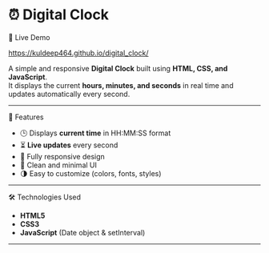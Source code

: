 # ⏰ Digital Clock

🚀 Live Demo

https://kuldeep464.github.io/digital_clock/

A simple and responsive **Digital Clock** built using **HTML, CSS, and JavaScript**.  
It displays the current **hours, minutes, and seconds** in real time and updates automatically every second.

---

 📌 Features

- 🕒 Displays **current time** in HH:MM:SS format  
- ⏳ **Live updates** every second  
- 📱 Fully responsive design  
- 🎨 Clean and minimal UI  
- 🌗 Easy to customize (colors, fonts, styles)

---

 🛠️ Technologies Used

- **HTML5**
- **CSS3**
- **JavaScript** (Date object & setInterval)

---
